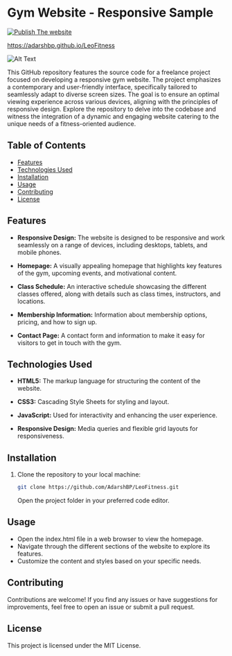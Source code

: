# Gym Website - Responsive Sample

[![Publish The website ](https://github.com/AdarshBP/LeoFitness/actions/workflows/static.yml/badge.svg?branch=main)](https://github.com/AdarshBP/LeoFitness/actions/workflows/static.yml)

https://adarshbp.github.io/LeoFitness




![Alt Text](assets/walkthrough.gif)

This GitHub repository features the source code for a freelance project focused on developing a responsive gym website. The project emphasizes a contemporary and user-friendly interface, specifically tailored to seamlessly adapt to diverse screen sizes. The goal is to ensure an optimal viewing experience across various devices, aligning with the principles of responsive design. Explore the repository to delve into the codebase and witness the integration of a dynamic and engaging website catering to the unique needs of a fitness-oriented audience.

## Table of Contents

- [Features](#features)
- [Technologies Used](#technologies-used)
- [Installation](#installation)
- [Usage](#usage)
- [Contributing](#contributing)
- [License](#license)

## Features

- **Responsive Design:** The website is designed to be responsive and work seamlessly on a range of devices, including desktops, tablets, and mobile phones.

- **Homepage:** A visually appealing homepage that highlights key features of the gym, upcoming events, and motivational content.

- **Class Schedule:** An interactive schedule showcasing the different classes offered, along with details such as class times, instructors, and locations.

- **Membership Information:** Information about membership options, pricing, and how to sign up.

- **Contact Page:** A contact form and information to make it easy for visitors to get in touch with the gym.

## Technologies Used

- **HTML5:** The markup language for structuring the content of the website.

- **CSS3:** Cascading Style Sheets for styling and layout.

- **JavaScript:** Used for interactivity and enhancing the user experience.

- **Responsive Design:** Media queries and flexible grid layouts for responsiveness.

## Installation

1. Clone the repository to your local machine:

   ```bash
   git clone https://github.com/AdarshBP/LeoFitness.git
   ```

   Open the project folder in your preferred code editor.

## Usage
- Open the index.html file in a web browser to view the homepage.
- Navigate through the different sections of the website to explore its features.
- Customize the content and styles based on your specific needs.


## Contributing
Contributions are welcome! If you find any issues or have suggestions for improvements, feel free to open an issue or submit a pull request.

## License
This project is licensed under the MIT License.

